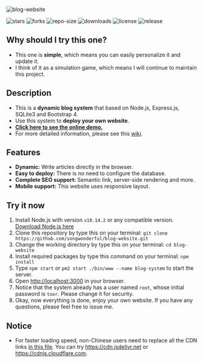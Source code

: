 ![blog-website](https://user-images.githubusercontent.com/39998050/66268075-18b2e500-e86c-11e9-8e5a-d964eea47fe5.png)

![stars](https://img.shields.io/github/stars/songwonderful/blog-website) ![forks](https://img.shields.io/github/forks/songwonderful/blog-website) ![repo-size](https://img.shields.io/github/repo-size/songwonderful/blog-website) ![downloads](https://img.shields.io/github/downloads/songwonderful/blog-website/total) ![license](https://img.shields.io/github/license/songwonderful/blog-website) ![release](https://img.shields.io/github/v/release/songwonderful/blog-website)
## **Why should I try this one?**
+ This one is **simple**, which means you can easily personalize it and update it.
+ I think of it as a simulation game, which means I will continue to maintain this project.

## Description
+ This is a **dynamic blog system** that based on Node.js, Express.js, SQLite3 and Bootstrap 4.
+ Use this system to **deploy your own website**.
+ [**Click here to see the online demo.**](https://iamazing.cn/)
+ For more detailed information, please see this [wiki](https://github.com/songwonderful/blog-website/wiki).

## Features
+ **Dynamic:** Write articles directly in the browser.
+ **Easy to deploy:** There is no need to configure the database.
+ **Complete SEO support:** Semantic link, server-side rendering and more.
+ **Mobile support:** This website uses responsive layout.

## Try it now
1. Install Node.js with version `v10.14.2` or any compatible version. [Download Node.js here](https://nodejs.org/en/download/)
2. Clone this repository by type this on your terminal: `git clone https://github.com/songwonderful/blog-website.git`
3. Change the working directory by type this on your terminal: `cd blog-website`
4. Install required packages by type this command on your terminal: `npm install`
5. Type `npm start` or `pm2 start ./bin/www --name blog-system` to start the server.
6. Open [http://localhost:3000](http://localhost:3000) in your browser.
7. Notice that the system already has a user named `root`, whose initial password is `toor`. Please change it for security.
8. Okay, now everything is done, enjoy your own website. If you have any questions, please feel free to issue me.

## Notice
+ For faster loading speed, non-Chinese users need to replace all the CDN links [in this file](https://github.com/songwonderful/blog-website/blob/master/views/partials/header.ejs). You can try https://cdn.jsdelivr.net or https://cdnjs.cloudflare.com.
